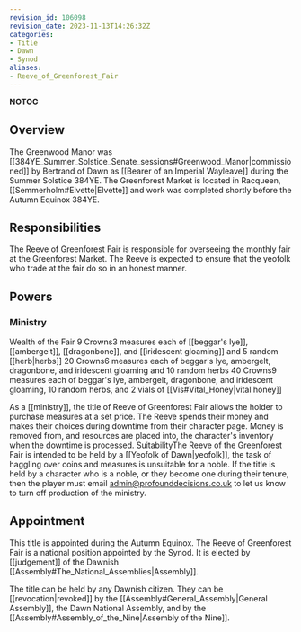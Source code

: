 ```yaml
---
revision_id: 106098
revision_date: 2023-11-13T14:26:32Z
categories:
- Title
- Dawn
- Synod
aliases:
- Reeve_of_Greenforest_Fair
---
```


__NOTOC__
## Overview
The Greenwood Manor was [[384YE_Summer_Solstice_Senate_sessions#Greenwood_Manor|commissioned]] by Bertrand of Dawn as [[Bearer of an Imperial Wayleave]] during the Summer Solstice 384YE. The Greenforest Market is located in Racqueen, [[Semmerholm#Elvette|Elvette]] and work was completed shortly before the Autumn Equinox 384YE.

## Responsibilities
The Reeve of Greenforest Fair is responsible for overseeing the monthly fair at the Greenforest Market. The Reeve is expected to ensure that the yeofolk who trade at the fair do so in an honest manner.

## Powers
### Ministry

Wealth of the Fair
9 Crowns3 measures each of [[beggar's lye]], [[ambergelt]], [[dragonbone]], and [[iridescent gloaming]] and 5 random [[herb|herbs]]
20 Crowns6 measures each of beggar's lye, ambergelt, dragonbone, and iridescent gloaming and 10 random herbs
40 Crowns9 measures each of beggar's lye, ambergelt, dragonbone, and iridescent gloaming, 10 random herbs, and 2 vials of [[Vis#Vital_Honey|vital honey]]


As a [[ministry]], the title of Reeve of Greenforest Fair allows the holder to purchase measures at a set price. The Reeve spends their money and makes their choices during downtime from their character page. Money is removed from, and resources are placed into, the character's inventory when the downtime is processed.
SuitabilityThe Reeve of the Greenforest Fair is intended to be held by a [[Yeofolk of Dawn|yeofolk]], the task of haggling over coins and measures is unsuitable for a noble. If the title is held by a character who is a noble, or they become one during their tenure, then the player must email admin@profounddecisions.co.uk to let us know to turn off production of the ministry.

## Appointment
This title is appointed during the Autumn Equinox. The Reeve of Greenforest Fair is a national position appointed by the Synod. It is elected by [[judgement]] of the Dawnish [[Assembly#The_National_Assemblies|Assembly]].

The title can be held by any Dawnish citizen. They can be [[revocation|revoked]] by the [[Assembly#General_Assembly|General Assembly]], the Dawn National Assembly, and by the [[Assembly#Assembly_of_the_Nine|Assembly of the Nine]].




